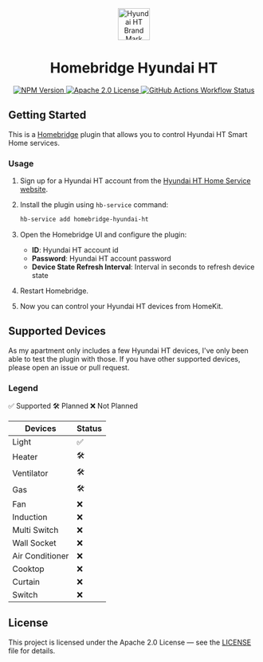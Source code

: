<div align="center">
  <a href="https://hyundaiht.co.kr">
    <img alt="Hyundai HT Brand Mark" src="https://hyundaiht.co.kr/kr/images/content/brand_logo_pink.png" height="64">
  </a>
  <h1>Homebridge Hyundai HT</h1>

  <a href="https://www.npmjs.com/package/homebridge-hyundai-ht">
    <img alt="NPM Version" src="https://img.shields.io/npm/v/homebridge-hyundai-ht?style=for-the-badge&labelColor=000">
  </a>
  <a href="https://github.com/injoonH/homebridge-hyundai-ht/blob/latest/LICENSE">
    <img alt="Apache 2.0 License" src="https://img.shields.io/npm/l/homebridge-hyundai-ht?style=for-the-badge&labelColor=000">
  </a>
  <a href="https://github.com/injoonH/homebridge-hyundai-ht/actions">
    <img alt="GitHub Actions Workflow Status" src="https://img.shields.io/github/actions/workflow/status/injoonH/homebridge-hyundai-ht/build.yaml?style=for-the-badge&labelColor=000">
  </a>
</div>

## Getting Started

This is a [Homebridge](https://homebridge.io) plugin that allows you to control Hyundai HT Smart Home services.

### Usage

1. Sign up for a Hyundai HT account from the [Hyundai HT Home Service website](https://www2.hthomeservice.com).
2. Install the plugin using `hb-service` command:

   ```sh
   hb-service add homebridge-hyundai-ht
   ```

3. Open the Homebridge UI and configure the plugin:

    - **ID**: Hyundai HT account id
    - **Password**: Hyundai HT account password
    - **Device State Refresh Interval**: Interval in seconds to refresh device state

4. Restart Homebridge.
5. Now you can control your Hyundai HT devices from HomeKit.

## Supported Devices

As my apartment only includes a few Hyundai HT devices, I've only been able to test the plugin with those.
If you have other supported devices, please open an issue or pull request.

### Legend

✅ Supported 🛠 Planned ❌ Not Planned

| Devices         | Status |
|-----------------|--------|
| Light           | ✅      |
| Heater          | 🛠     |
| Ventilator      | 🛠     |
| Gas             | 🛠     |
| Fan             | ❌      |
| Induction       | ❌      |
| Multi Switch    | ❌      |
| Wall Socket     | ❌      |
| Air Conditioner | ❌      |
| Cooktop         | ❌      |
| Curtain         | ❌      |
| Switch          | ❌      |

## License

This project is licensed under the Apache 2.0 License — see the [LICENSE](LICENSE) file for details.
